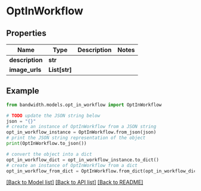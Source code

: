 # OptInWorkflow


## Properties

Name | Type | Description | Notes
------------ | ------------- | ------------- | -------------
**description** | **str** |  | 
**image_urls** | **List[str]** |  | 

## Example

```python
from bandwidth.models.opt_in_workflow import OptInWorkflow

# TODO update the JSON string below
json = "{}"
# create an instance of OptInWorkflow from a JSON string
opt_in_workflow_instance = OptInWorkflow.from_json(json)
# print the JSON string representation of the object
print(OptInWorkflow.to_json())

# convert the object into a dict
opt_in_workflow_dict = opt_in_workflow_instance.to_dict()
# create an instance of OptInWorkflow from a dict
opt_in_workflow_from_dict = OptInWorkflow.from_dict(opt_in_workflow_dict)
```
[[Back to Model list]](../README.md#documentation-for-models) [[Back to API list]](../README.md#documentation-for-api-endpoints) [[Back to README]](../README.md)


